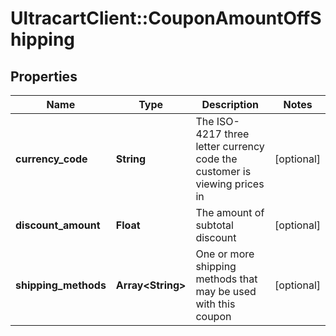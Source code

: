 # UltracartClient::CouponAmountOffShipping

## Properties
Name | Type | Description | Notes
------------ | ------------- | ------------- | -------------
**currency_code** | **String** | The ISO-4217 three letter currency code the customer is viewing prices in | [optional] 
**discount_amount** | **Float** | The amount of subtotal discount | [optional] 
**shipping_methods** | **Array&lt;String&gt;** | One or more shipping methods that may be used with this coupon | [optional] 


